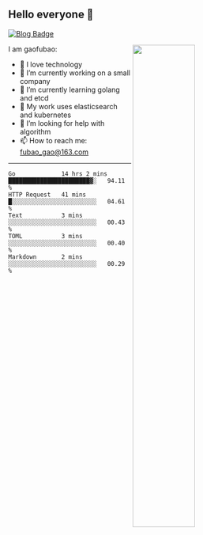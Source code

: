 ## Hello everyone 👋

[![Blog Badge](https://img.shields.io/badge/blog-60k+%20pageview-brightgreen)](https://www.jianshu.com/u/d777ec56a358)

<img align="right" width="50%" src="https://github-readme-stats.vercel.app/api?username=gaofubao&theme=onedark">

I am gaofubao:

- 🔭 I love technology
- 🌱 I’m currently working on a small company
- 👯 I’m currently learning golang and etcd
- 💬 My work uses elasticsearch and kubernetes
- 🤔 I’m looking for help with algorithm
- 📫 How to reach me: fubao_gao@163.com

---


<!--START_SECTION:waka-->
```text
Go             14 hrs 2 mins   ███████████████████████▓░   94.11 % 
HTTP Request   41 mins         █░░░░░░░░░░░░░░░░░░░░░░░░   04.61 % 
Text           3 mins          ░░░░░░░░░░░░░░░░░░░░░░░░░   00.43 % 
TOML           3 mins          ░░░░░░░░░░░░░░░░░░░░░░░░░   00.40 % 
Markdown       2 mins          ░░░░░░░░░░░░░░░░░░░░░░░░░   00.29 % 
```
<!--END_SECTION:waka-->
